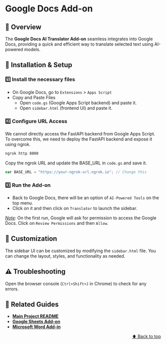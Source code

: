 #  Google Docs Add-on
<a id="readme-top"></a>

## 🚀 Overview
The **Google Docs AI Translator Add-on** seamless integrates into Google Docs, providing a quick and efficient way to translate selected text using AI-powered models.


## 🔧 Installation & Setup
### 1️⃣ Install the necessary files
- On Google Docs, go to `Extensions` > `Apps Script`
- Copy and Paste Files
    - Open `code.gs` (Google Apps Script backend) and paste it.
    - Open `sidebar.html` (frontend UI) and paste it.

### 2️⃣ Configure URL Access
We cannot directly access the FastAPI backend from Google Apps Script. To overcome this, we need to deploy the FastAPI backend and expose it using ngrok.
```bash
ngrok http 8000
```
Copy the ngrok URL and update the BASE_URL in `code.gs` and save it.
```javascript
var BASE_URL = "https://your-ngrok-url.ngrok.io"; // Change this
```

### 3️⃣ Run the Add-on
- Back to Google Docs, there will be an option of `AI-Powered Tools` on the top menu. 
- Click on it and then click on `Translator` to launch the sidebar.

*<u>Note</u>:* On the first run, Google will ask for permission to access the Google Docs. Click on `Review Permissions` and then `Allow`.

## 🎨 Customization
The sidebar UI can be customized by modifying the `sidebar.html` file. You can change the layout, styles, and functionality as needed.


## ⚠️ Troubleshooting
Open the browser console (`Ctrl+Shift+J` in Chrome) to check for any errors.


## 📌 Related Guides
- **[Main Project README](../README.md)**
- **[Google Sheets Add-on](../google-sheets/README.md)**
- **[Microsoft Word Add-in](../microsoft-word/README.md)**

<p align="right">
  <a href="#readme-top">⬆️ Back to top</a>
</p>